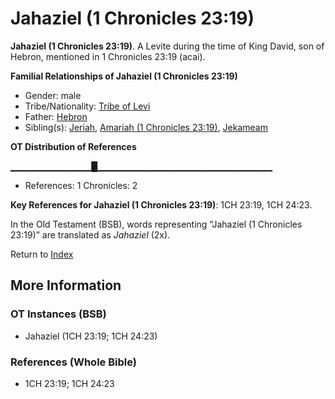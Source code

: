 # Jahaziel (1 Chronicles 23:19)
**Jahaziel (1 Chronicles 23:19)**. 
A Levite during the time of King David, son of Hebron, mentioned in 1 Chronicles 23:19 (acai). 




**Familial Relationships of Jahaziel (1 Chronicles 23:19)**


* Gender: male
* Tribe/Nationality: [Tribe of Levi](../../../groups/md/acai/Levi.md)
* Father: [Hebron](Hebron.md)
* Sibling(s): [Jeriah](Jeriah.md), [Amariah (1 Chronicles 23:19)](Amariah.3.md), [Jekameam](Jekameam.md)


**OT Distribution of References**

▁▁▁▁▁▁▁▁▁▁▁▁█▁▁▁▁▁▁▁▁▁▁▁▁▁▁▁▁▁▁▁▁▁▁▁▁▁▁
* References: 1 Chronicles: 2



**Key References for Jahaziel (1 Chronicles 23:19)**: 
1CH 23:19, 1CH 24:23. 


In the Old Testament (BSB), words representing “Jahaziel (1 Chronicles 23:19)” are translated as 
*Jahaziel* (2x). 




Return to [Index](00-Index.md)

## More Information

### OT Instances (BSB)

* Jahaziel (1CH 23:19; 1CH 24:23)



### References (Whole Bible)

* 1CH 23:19; 1CH 24:23



